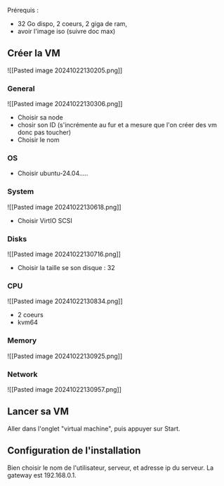 Prérequis : 
* 32 Go dispo, 2 coeurs, 2 giga de ram,
* avoir l'image iso (suivre doc max)

## Créer la VM
![[Pasted image 20241022130205.png]]
### General
![[Pasted image 20241022130306.png]]
* Choisir sa node
* chosir son ID (s'incrémente au fur et a mesure que l'on créer des vm donc pas toucher)
* Choisir le nom
### OS
* Choisir ubuntu-24.04.....

### System
![[Pasted image 20241022130618.png]]
* Choisir VirtIO SCSI

### Disks

![[Pasted image 20241022130716.png]]
* Choisir la taille se son disque : 32

### CPU
![[Pasted image 20241022130834.png]]
* 2 coeurs
* kvm64
### Memory
![[Pasted image 20241022130925.png]]
### Network
![[Pasted image 20241022130957.png]]

## Lancer sa VM

Aller dans l'onglet "virtual machine", puis appuyer sur Start.

## Configuration de l'installation

Bien choisir le nom de l'utilisateur, serveur, et adresse ip du serveur.
La gateway est 192.168.0.1.
